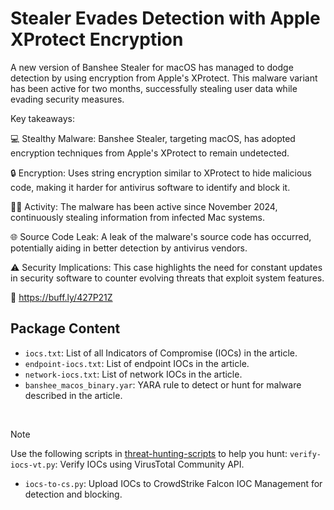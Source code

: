 # Stealer Evades Detection with Apple XProtect Encryption

A new version of Banshee Stealer for macOS has managed to dodge detection by using encryption from Apple's XProtect. This malware variant has been active for two months, successfully stealing user data while evading security measures.

Key takeaways:

💻 Stealthy Malware: Banshee Stealer, targeting macOS, has adopted encryption techniques from Apple's XProtect to remain undetected.

🔒 Encryption: Uses string encryption similar to XProtect to hide malicious code, making it harder for antivirus software to identify and block it.

🕵️‍♂️ Activity: The malware has been active since November 2024, continuously stealing information from infected Mac systems.

🌐 Source Code Leak: A leak of the malware's source code has occurred, potentially aiding in better detection by antivirus vendors.

⚠️ Security Implications: This case highlights the need for constant updates in security software to counter evolving threats that exploit system features.

🔗 https://buff.ly/427P21Z

## Package Content

- `iocs.txt`: List of all Indicators of Compromise (IOCs) in the article.
- `endpoint-iocs.txt`: List of endpoint IOCs in the article.
- `network-iocs.txt`: List of network IOCs in the article.
- `banshee_macos_binary.yar`: YARA rule to detect or hunt for malware described in the article.

<br>

> [!NOTE]
> Use the following scripts in [threat-hunting-scripts](../../threat-hunting-scripts/) to help you hunt:
> `verify-iocs-vt.py`: Verify IOCs using VirusTotal Community API.
>
> - `iocs-to-cs.py`: Upload IOCs to CrowdStrike Falcon IOC Management for detection and blocking.
